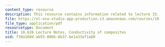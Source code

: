 ```yaml
---
content_type: resource
description: This resource contains information related to lecture 33.
file: https://ol-ocw-studio-app-production.s3.amazonaws.com/courses/10-626-electrochemical-energy-systems-spring-2014/f30a160dab55806b8b37be1a33af1ab0_MIT10_626S14_S11lec33.pdf
file_type: application/pdf
resourcetype: Document
title: 10.626 Lecture Notes, Conductivity of composites
uid: f30a160d-ab55-806b-8b37-be1a33af1ab0
---
```

